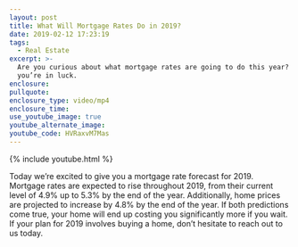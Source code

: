 ```yaml
---
layout: post
title: What Will Mortgage Rates Do in 2019?
date: 2019-02-12 17:23:19
tags:
  - Real Estate
excerpt: >-
  Are you curious about what mortgage rates are going to do this year? If so,
  you’re in luck.
enclosure:
pullquote:
enclosure_type: video/mp4
enclosure_time:
use_youtube_image: true
youtube_alternate_image:
youtube_code: HVRaxvM7Mas
---
```


{% include youtube.html %}

Today we’re excited to give you a mortgage rate forecast for 2019. Mortgage rates are expected to rise throughout 2019, from their current level of 4.9% up to 5.3% by the end of the year. Additionally, home prices are projected to increase by 4.8% by the end of the year. If both predictions come true, your home will end up costing you significantly more if you wait. If your plan for 2019 involves buying a home, don’t hesitate to reach out to us today.

&nbsp;